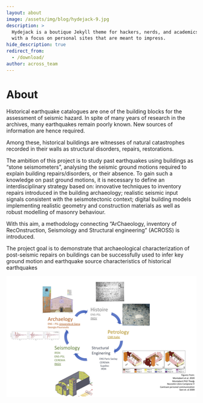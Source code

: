 ```yaml
---
layout: about
image: /assets/img/blog/hydejack-9.jpg
description: >
  Hydejack is a boutique Jekyll theme for hackers, nerds, and academics,
  with a focus on personal sites that are meant to impress.
hide_description: true
redirect_from:
  - /download/
author: across_team
---
```


# About

Historical earthquake catalogues are one of the building blocks for the assessment of seismic hazard. In spite of many years of research in the archives, many earthquakes remain poorly known. New sources of information are hence required.

Among these, historical buildings are witnesses of natural catastrophes recorded in their walls as structural disorders, repairs, restorations.

The ambition of this project is to study past earthquakes using buildings as “stone seismometers”, analysing the seismic ground motions required to explain building repairs/disorders, or their absence. To gain such a knowledge on past ground motions, it is necessary to define an interdisciplinary strategy based on: innovative techniques to inventory repairs introduced in the building archaeology; realistic seismic input signals consistent with the seismotectonic context; digital building models implementing realistic geometry and construction materials as well as robust modelling of masonry behaviour.

With this aim, a methodology connecting “ArChaeology, inventory of RecOnstruction, Seismology and Structural engineering” (ACROSS) is introduced.

The project goal is to demonstrate that archaeological characterization of post-seismic repairs on buildings can be successfully used to infer key ground motion and earthquake source characteristics of historical earthquakes

![Disciplines interaction in ACROSS](schema.png)

<!--author-->

